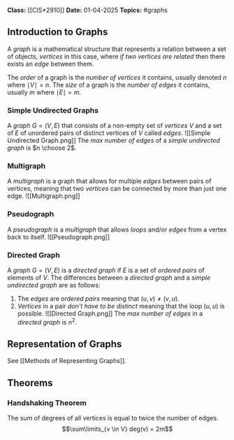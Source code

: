 **Class:** [[CIS*2910]]
**Date:** 01-04-2025
**Topics:** #graphs 

## Introduction to Graphs
A *graph* is a mathematical structure that represents a relation between a set of objects, *vertices* in this case, where *if two vertices are related* then there exists an *edge* between them.

The *order* of a graph is the *number of vertices* it contains, usually denoted $n$ where $\mid V \mid = n$. The *size* of a graph is the *number of edges* it contains, usually $m$ where $\mid E \mid = m$.

### Simple Undirected Graphs
A *graph* $G = (V,E)$ that consists of a non-empty set of *vertices* $V$ and a set of $E$ of unordered pairs of distinct vertices of $V$ called *edges*.
![[Simple Undirected Graph.png]]
The *max number of edges* of a *simple undirected graph* is $n \choose 2$.
### Multigraph
A *multigraph* is a graph that allows for multiple *edges* between pairs of vertices, meaning that two *vertices* can be connected by more than just one edge. 
![[Multigraph.png]]

### Pseudograph
A *pseudograph* is a *multigraph* that allows *loops* and/or *edges* from a vertex back to itself.
![[Pseudograph.png]]

### Directed Graph
A *graph* $G = (V,E)$ is a *directed graph* if $E$ is a set of *ordered pairs* of elements of $V$. The differences between a *directed graph* and a *simple undirected graph* are as follows:
1. The *edges* are *ordered pairs* meaning that $(u,v) \neq (v,u)$.
2. *Vertices* in a pair *don't have to be distinct* meaning that the loop $(u,u)$ is possible.
 ![[Directed Graph.png]]
 The *max number of edges* in a *directed graph* is $n^2$.

## Representation of Graphs
See [[Methods of Representing Graphs]].

## Theorems

### Handshaking Theorem
The sum of degrees of all vertices is equal to twice the number of edges.
$$\sum\limits_{v \in V} deg(v) = 2m$$
